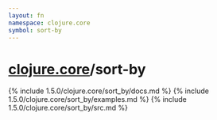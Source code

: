 ```yaml
---
layout: fn
namespace: clojure.core
symbol: sort-by
---
```


# [clojure.core](../)/sort-by

{% include 1.5.0/clojure.core/sort_by/docs.md %}
{% include 1.5.0/clojure.core/sort_by/examples.md %}
{% include 1.5.0/clojure.core/sort_by/src.md %}

